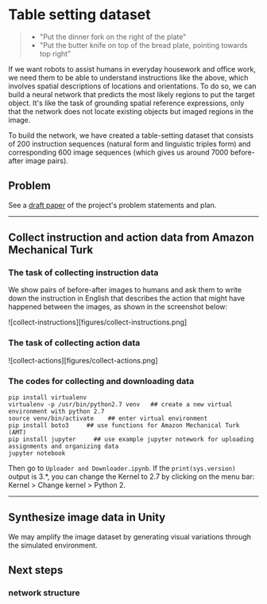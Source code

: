 # Table setting dataset

> * "Put the dinner fork on the right of the plate"
> * "Put the butter knife on top of the bread plate, pointing towards top right"

If we want robots to assist humans in everyday housework and office work, we need them to be able to understand instructions like the above, which involves spatial descriptions of locations and orientations. To do so, we can build a neural network that predicts the most likely regions to put the target object. It's like the task of grounding spatial reference expressions, only that the network does not locate existing objects but imaged regions in the image.

To build the network, we have created a table-setting dataset that consists of 200 instruction sequences (natural form and linguistic triples form) and corresponding 600 image sequences (which gives us around 7000 before-after image pairs).



## Problem

See a [draft paper](https://github.com/AdaCompNUS/table-setting-dataset/blob/master/paper-draft/main.pdf) of the project's problem statements and plan.



---

## Collect instruction and action data from Amazon Mechanical Turk


### The task of collecting instruction data

We show pairs of before-after images to humans and ask them to write down the instruction in English that describes the action that might have happened between the images, as shown in the screenshot below:

![collect-instructions][figures/collect-instructions.png]


### The task of collecting action data

![collect-actions][figures/collect-actions.png]

### The codes for collecting and downloading data

```
pip install virtualenv
virtualenv -p /usr/bin/python2.7 venv   ## create a new virtual environment with python 2.7
source venv/bin/activate    ## enter virtual environment
pip install boto3     ## use functions for Amazon Mechanical Turk (AMT)
pip install jupyter     ## use example jupyter notework for uploading assignments and organizing data
jupyter notebook
```

Then go to `Uploader and Downloader.ipynb`. If the `print(sys.version)` output is 3.*, you can change the Kernel to 2.7 by clicking on the menu bar: Kernel > Change kernel > Python 2.



---



## Synthesize image data in Unity

We may amplify the image dataset by generating visual variations through the simulated environment.

## Next steps

### network structure
